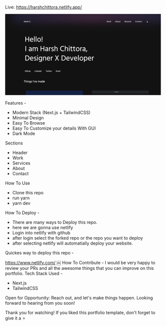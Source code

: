 Live: https://harshchittora.netlify.app/

![HarshChittora-Portfolio](WebUIScreenshotPort.png)

Features -
* Modern Stack (Next.js + TailwindCSS)
* Minimal Design
* Easy To Browse
* Easy To Customize your details With GUI
* Dark Mode

Sections
* Header
* Work
* Services
* About
* Contact

How To Use
* Clone this repo
* run yarn
* yarn dev

How To Deploy -
* There are many ways to Deploy this repo.
* here we are gonna use netlify
* Login into netlify with github
* after login select the forked repo or the repo you want to deploy
* after selecting netlify will automatially deploy your website.

Quickes way to deploy this repo - 

https://www.netlify.com/
￼
How To Contribute -
I would be very happy to review your PRs and all the awesome things that you can improve on this portfolio.
Tech Stack Used -
* Next.js
* TailwindCSS


Open for Opportunity: Reach out, and let's make things happen. Looking forward to hearing from you soon!

Thank you for watching! If you liked this portfolio template, don't forget to give it a ⭐


